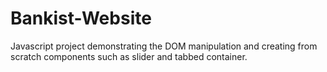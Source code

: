 # Bankist-Website
Javascript project demonstrating the DOM manipulation and creating from scratch components such as slider and tabbed container.
